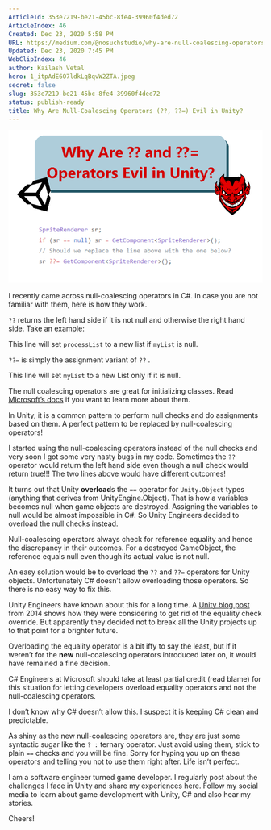 ```yaml
---
ArticleId: 353e7219-be21-45bc-8fe4-39960f4ded72
ArticleIndex: 46
Created: Dec 23, 2020 5:58 PM
URL: https://medium.com/@nosuchstudio/why-are-null-coalescing-operators-evil-in-unity-16f5a88d6071
Updated: Dec 23, 2020 7:45 PM
WebClipIndex: 46
author: Kailash Vetal
hero: 1_itpAdE6O7ldkLqBqvW2ZTA.jpeg
secret: false
slug: 353e7219-be21-45bc-8fe4-39960f4ded72
status: publish-ready
title: Why Are Null-Coalescing Operators (??, ??=) Evil in Unity?
---
```

![1*Gw3VhmneXbGN3wnkopV26Q.png](46%201dc2712b14e345d5818587ddb57303fa/1Gw3VhmneXbGN3wnkopV26Q.png)

I recently came across null-coalescing operators in C#. In case you are not familiar with them, here is how they work.

`??` returns the left hand side if it is not null and otherwise the right hand side. Take an example:

This line will set `processList` to a new list if `myList` is null.

`??=` is simply the assignment variant of `??` .

This line will set `myList` to a new List only if it is null.

The null coalescing operators are great for initializing classes. Read [Microsoft’s docs](https://docs.microsoft.com/en-us/dotnet/csharp/language-reference/operators/null-coalescing-operator) if you want to learn more about them.

In Unity, it is a common pattern to perform null checks and do assignments based on them. A perfect pattern to be replaced by null-coalescing operators!

I started using the null-coalescing operators instead of the null checks and very soon I got some very nasty bugs in my code. Sometimes the `??` operator would return the left hand side even though a null check would return true!!! The two lines above would have different outcomes!

It turns out that Unity **overload**s the `==` operator for `Unity.Object` types (anything that derives from UnityEngine.Object). That is how a variables becomes null when game objects are destroyed. Assigning the variables to null would be almost impossible in C#. So Unity Engineers decided to overload the null checks instead.

Null-coalescing operators always check for reference equality and hence the discrepancy in their outcomes. For a destroyed GameObject, the reference equals null even though its actual value is not null.

An easy solution would be to overload the `??` and `??=` operators for Unity objects. Unfortunately C# doesn’t allow overloading those operators. So there is no easy way to fix this.

Unity Engineers have known about this for a long time. A [Unity blog post](https://blogs.unity3d.com/2014/05/16/custom-operator-should-we-keep-it/) from 2014 shows how they were considering to get rid of the equality check override. But apparently they decided not to break all the Unity projects up to that point for a brighter future.

Overloading the equality operator is a bit iffy to say the least, but if it weren’t for the **new** null-coalescing operators introduced later on, it would have remained a fine decision.

C# Engineers at Microsoft should take at least partial credit (read blame) for this situation for letting developers overload equality operators and not the null-coalescing operators.

I don’t know why C# doesn’t allow this. I suspect it is keeping C# clean and predictable.

As shiny as the new null-coalescing operators are, they are just some syntactic sugar like the `? :` ternary operator. Just avoid using them, stick to plain `==` checks and you will be fine. Sorry for hyping you up on these operators and telling you not to use them right after. Life isn’t perfect.

I am a software engineer turned game developer. I regularly post about the challenges I face in Unity and share my experiences here. Follow my social media to learn about game development with Unity, C# and also hear my stories.

Cheers!
